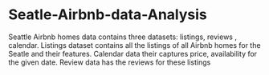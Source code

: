 # Seatle-Airbnb-data-Analysis
Seattle Airbnb homes data contains three datasets: listings, reviews , calendar. Listings dataset contains all the listings of all Airbnb homes for the Seatle and their features. Calendar data their captures price, availability for the given date. Review data has the reviews for these listings
